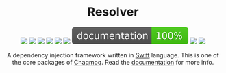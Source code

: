 <div align="center">
    <h1>Resolver</h1>
    <p>
        <a href="https://swift.org/download/#releases"><img src="https://img.shields.io/badge/swift-5.3+-brightgreen.svg" /></a>
        <a href="https://github.com/chaqmoq/resolver/blob/master/LICENSE/"><img src="https://img.shields.io/badge/license-MIT-brightgreen.svg" /></a>
        <a href="https://github.com/chaqmoq/resolver/actions"><img src="https://github.com/chaqmoq/resolver/workflows/ci/badge.svg" /></a>
        <a href="https://www.codacy.com/gh/chaqmoq/resolver/dashboard?utm_source=github.com&amp;utm_medium=referral&amp;utm_content=chaqmoq/resolver&amp;utm_campaign=Badge_Grade"><img src="https://app.codacy.com/project/badge/Grade/72724ae31a364cd3a790f968064d84a7" /></a>
        <a href="https://codecov.io/gh/chaqmoq/resolver"><img src="https://codecov.io/gh/chaqmoq/resolver/branch/master/graph/badge.svg?token=FomzPdGD42" /></a>
        <a href="https://sonarcloud.io/project/overview?id=chaqmoq_resolver"><img src="https://sonarcloud.io/api/project_badges/measure?project=chaqmoq_resolver&metric=alert_status" /></a>
        <a href="https://chaqmoq.dev/resolver/"><img src="https://github.com/chaqmoq/resolver/raw/gh-pages/badge.svg" /></a>
        <a href="https://github.com/chaqmoq/resolver/blob/master/CONTRIBUTING.md"><img src="https://img.shields.io/badge/contributing-guide-brightgreen.svg" /></a>
        <a href="https://twitter.com/chaqmoqdev"><img src="https://img.shields.io/badge/twitter-chaqmoqdev-brightgreen.svg" /></a>
    </p>
    <p>A dependency injection framework written in <a href="https://swift.org">Swift</a> language. This is one of the core packages of <a href="https://chaqmoq.dev">Chaqmoq</a>. Read the <a href="https://docs.chaqmoq.dev">documentation</a> for more info.</p>
</div>
